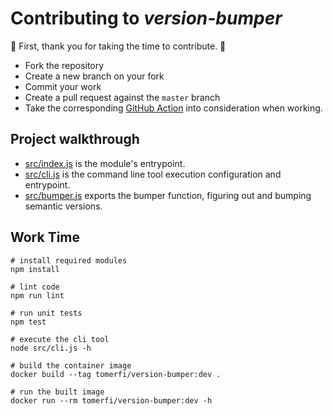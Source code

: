 # Contributing to *version-bumper*

:clap: First, thank you for taking the time to contribute. :clap:

- Fork the repository
- Create a new branch on your fork
- Commit your work
- Create a pull request against the `master` branch
- Take the corresponding [GitHub Action](https://github.com/TomerFi/version-bumper-action) into consideration when
  working.

## Project walkthrough

- [src/index.js](src/index.js) is the module's entrypoint.
- [src/cli.js](src/cli.js) is the command line tool execution configuration and entrypoint.
- [src/bumper.js](src/bumper.js) exports the bumper function, figuring out and bumping semantic versions.

## Work Time

```shell
# install required modules
npm install

# lint code
npm run lint

# run unit tests
npm test

# execute the cli tool
node src/cli.js -h

# build the container image
docker build --tag tomerfi/version-bumper:dev .

# run the built image
docker run --rm tomerfi/version-bumper:dev -h
```
